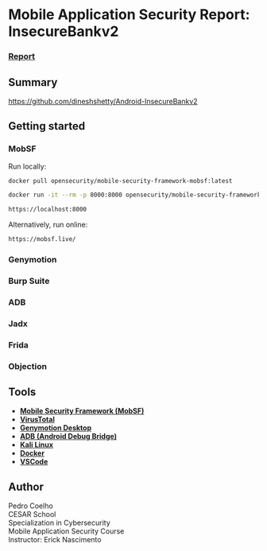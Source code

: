 # Mobile Application Security Report: InsecureBankv2

### [Report](report.md)

## Summary

https://github.com/dineshshetty/Android-InsecureBankv2


## Getting started

### MobSF

Run locally:

```bash
docker pull opensecurity/mobile-security-framework-mobsf:latest
```
```bash
docker run -it --rm -p 8000:8000 opensecurity/mobile-security-framework-mobsf:latest
```
```bash
https://localhost:8000
```

Alternatively, run online:

```bash
https://mobsf.live/
```

### Genymotion

### Burp Suite

### ADB

### Jadx

### Frida

### Objection

## Tools
- **[Mobile Security Framework (MobSF)](https://github.com/MobSF/Mobile-Security-Framework-MobSF)**
- **[VirusTotal](https://www.virustotal.com/)**
- **[Genymotion Desktop](https://docs.genymotion.com/desktop/)**
- **[ADB (Android Debug Bridge)](https://developer.android.com/studio/command-line/adb)**
- **[Kali Linux](https://www.kali.org/)**
- **[Docker](https://www.docker.com/)**
- **[VSCode](https://code.visualstudio.com/)**


## Author
Pedro Coelho  
CESAR School  
Specialization in Cybersecurity  
Mobile Application Security Course  
Instructor: Erick Nascimento